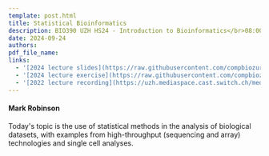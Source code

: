 ```yaml
---
template: post.html
title: Statistical Bioinformatics
description: BIO390 UZH HS24 - Introduction to Bioinformatics</br>08:00-09:45 @ UZH Irchel Y03-G-85
date: 2024-09-24
authors:
pdf_file_name: 
links:
  - '[2024 lecture slides](https://raw.githubusercontent.com/compbiozurich/UZH-BIO390/main/course-material/2024-09-24___Mark-Robinson__Statistics-Bioinformatics__UZH-BIO390-HS24-lecture-02.pdf)'
  - '[2024 lecture exercise](https://raw.githubusercontent.com/compbiozurich/UZH-BIO390/main/course-material/2024-09-24-exercise.txt)'
  - '[2022 lecture recording](https://uzh.mediaspace.cast.switch.ch/media/Introduction+to+Bioinformatics+-+Lecture+03A+Statistical+Bioinformatics/0_1nla51gy)'
---
```


#### Mark Robinson

Today's topic is the use of statistical methods in the analysis of biological
datasets, with examples from high-throughput (sequencing and array) technologies
and single cell analyses.

<!--more-->

